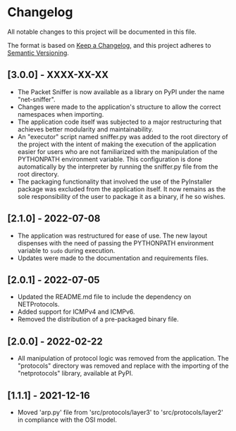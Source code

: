 # Changelog
All notable changes to this project will be documented in this file.

The format is based on [Keep a Changelog](https://keepachangelog.com/en/1.0.0/),
and this project adheres to [Semantic Versioning](https://semver.org/spec/v2.0.0.html).

## [3.0.0] - XXXX-XX-XX
- The Packet Sniffer is now available as a library on PyPI under the name "net-sniffer".
- Changes were made to the application's structure to allow the correct namespaces 
when importing.
- The application code itself was subjected to a major restructuring that achieves 
better modularity and maintainability.
- An "executor" script named sniffer.py was added to the root directory of the project 
with the intent of making the execution of the application easier for users who are 
not familiarized with the manipulation of the PYTHONPATH environment variable. This 
configuration is done automatically by the interpreter by running the sniffer.py file 
from the root directory.
- The packaging functionality that involved the use of the PyInstaller package was 
excluded from the application itself. It now remains as the sole responsibility of 
the user to package it as a binary, if he so wishes.

## [2.1.0] - 2022-07-08
- The application was restructured for ease of use. The new layout dispenses with 
the need of passing the PYTHONPATH environment variable to `sudo` during execution.
- Updates were made to the documentation and requirements files.

## [2.0.1] - 2022-07-05
- Updated the README.md file to include the dependency on NETProtocols.
- Added support for ICMPv4 and ICMPv6.
- Removed the distribution of a pre-packaged binary file.

## [2.0.0] - 2022-02-22
- All manipulation of protocol logic was removed from the application. The 
"protocols" directory was removed and replace with the importing of the 
"netprotocols" library, available at PyPI.

## [1.1.1] - 2021-12-16
- Moved 'arp.py' file from 'src/protocols/layer3' to 'src/protocols/layer2' in
compliance with the OSI model.
